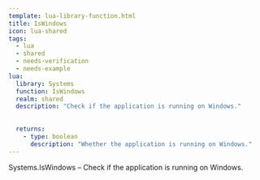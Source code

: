 ```yaml
---
template: lua-library-function.html
title: IsWindows
icon: lua-shared
tags:
  - lua
  - shared
  - needs-verification
  - needs-example
lua:
  library: Systems
  function: IsWindows
  realm: shared
  description: "Check if the application is running on Windows."
  
  
  returns:
    - type: boolean
      description: "Whether the application is running on Windows."
---
```


<div class="lua__search__keywords">
Systems.IsWindows &#x2013; Check if the application is running on Windows.
</div>
